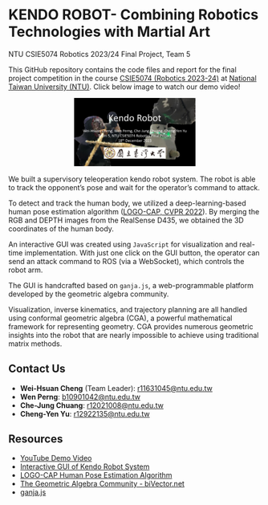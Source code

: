 # KENDO ROBOT- Combining Robotics Technologies with Martial Art
NTU CSIE5074 Robotics 2023/24 Final Project, Team 5

This GitHub repository contains the code files and report for the final project competition in the course [CSIE5074 (Robotics 2023-24)](https://nol.ntu.edu.tw/nol/coursesearch/print_table.php?course_id=922%20U1070&class=&dpt_code=9210&ser_no=62682&semester=112-1&lang=CH) at [National Taiwan University (NTU)](https://www.ntu.edu.tw/english/). Click below image to watch our demo video!
<div align="center">
<a href="https://www.youtube.com/watch?v=9ygvFLr1BNQ" target="_blank"><img src="https://github.com/wei-hsuan-cheng/kendo_robot/blob/main/Pictures/video_cover.jpg" alt="video" width="48%" /></a>
</div>

We built a supervisory teleoperation kendo robot system. The robot is able to track the opponent’s pose and wait for the operator’s command to attack.

To detect and track the human body, we utilized a deep-learning-based human pose estimation algorithm ([LOGO-CAP, CVPR 2022](https://github.com/cherubicXN/logocap)). By merging the RGB and DEPTH images from the RealSense D435, we obtained the 3D coordinates of the human body.

An interactive GUI was created using `JavaScript` for visualization and real-time implementation. With just one click on the GUI button, the operator can send an attack command to ROS (via a WebSocket), which controls the robot arm.

The GUI is handcrafted based on `ganja.js`, a web-programmable platform developed by the geometric algebra community.

Visualization, inverse kinematics, and trajectory planning are all handled using conformal geometric algebra (CGA), a powerful mathematical framework for representing geometry. CGA provides numerous geometric insights into the robot that are nearly impossible to achieve using traditional matrix methods.

## Contact Us

- **Wei-Hsuan Cheng** (Team Leader): r11631045@ntu.edu.tw
- **Wen Perng**: b10901042@ntu.edu.tw
- **Che-Jung Chuang**: r12021008@ntu.edu.tw
- **Cheng-Yen Yu**: r12922135@ntu.edu.tw

## Resources

- [YouTube Demo Video](https://www.youtube.com/watch?v=9ygvFLr1BNQ)
- [Interactive GUI of Kendo Robot System](https://enkimute.github.io/ganja.js/examples/coffeeshop.html#ZAxvNkQ7x)
- [LOGO-CAP Human Pose Estimation Algorithm](https://github.com/cherubicXN/logocap)
- [The Geometric Algebra Community - biVector.net](https://bivector.net/)
- [ganja.js](https://github.com/enkimute/ganja.js?files=1)
